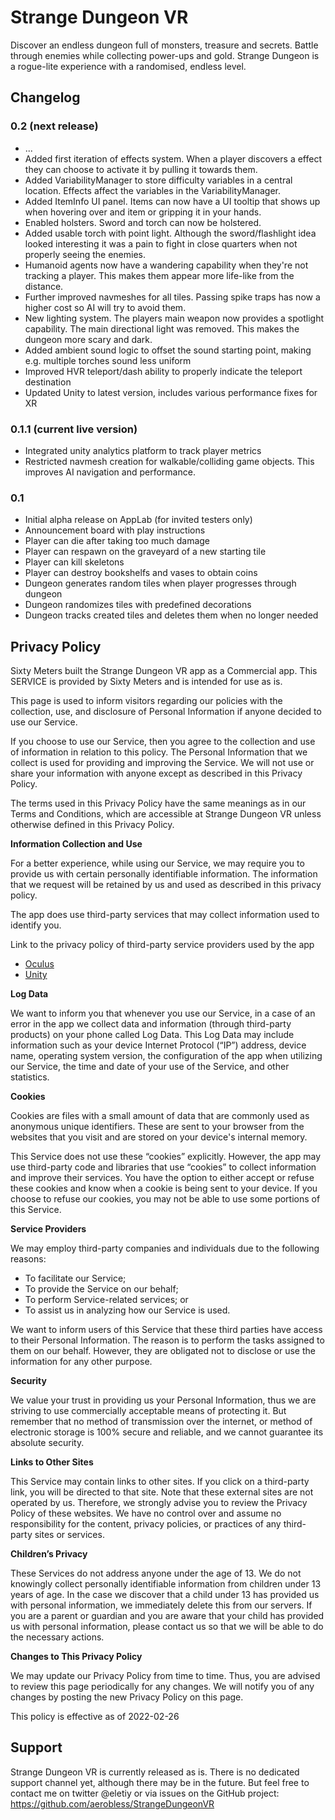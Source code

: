 # Strange Dungeon VR

Discover an endless dungeon full of monsters, treasure and secrets. Battle through enemies while collecting power-ups and gold. Strange Dungeon is a rogue-lite experience with a randomised, endless level.

## Changelog

### 0.2 (next release)
* ...
* Added first iteration of effects system. When a player discovers a effect they can choose to activate it by pulling it towards them.
* Added VariabilityManager to store difficulty variables in a central location. Effects affect the variables in the VariabilityManager.
* Added ItemInfo UI panel. Items can now have a UI tooltip that shows up when hovering over and item or gripping it in your hands.
* Enabled holsters. Sword and torch can now be holstered.
* Added usable torch with point light. Although the sword/flashlight idea looked interesting it was a pain to fight in close quarters when not properly seeing the enemies.
* Humanoid agents now have a wandering capability when they're not tracking a player. This makes them appear more life-like from the distance.
* Further improved navmeshes for all tiles. Passing spike traps has now a higher cost so AI will try to avoid them.
* New lighting system. The players main weapon now provides a spotlight capability. The main directional light was removed. This makes the dungeon more scary and dark.
* Added ambient sound logic to offset the sound starting point, making e.g. multiple torches sound less uniform
* Improved HVR teleport/dash ability to properly indicate the teleport destination
* Updated Unity to latest version, includes various performance fixes for XR

### 0.1.1 (current live version)
* Integrated unity analytics platform to track player metrics
* Restricted navmesh creation for walkable/colliding game objects. This improves AI navigation and performance.

### 0.1
* Initial alpha release on AppLab (for invited testers only)
* Announcement board with play instructions
* Player can die after taking too much damage
* Player can respawn on the graveyard of a new starting tile
* Player can kill skeletons
* Player can destroy bookshelfs and vases to obtain coins
* Dungeon generates random tiles when player progresses through dungeon
* Dungeon randomizes tiles with predefined decorations
* Dungeon tracks created tiles and deletes them when no longer needed

## Privacy Policy

Sixty Meters built the Strange Dungeon VR app as a Commercial app. This SERVICE is provided by Sixty Meters and is intended for use as is.

This page is used to inform visitors regarding our policies with the collection, use, and disclosure of Personal Information if anyone decided to use our Service.

If you choose to use our Service, then you agree to the collection and use of information in relation to this policy. The Personal Information that we collect is used for providing and improving the Service. We will not use or share your information with anyone except as described in this Privacy Policy.

The terms used in this Privacy Policy have the same meanings as in our Terms and Conditions, which are accessible at Strange Dungeon VR unless otherwise defined in this Privacy Policy.

**Information Collection and Use**

For a better experience, while using our Service, we may require you to provide us with certain personally identifiable information. The information that we request will be retained by us and used as described in this privacy policy.

The app does use third-party services that may collect information used to identify you.

Link to the privacy policy of third-party service providers used by the app

*   [Oculus](https://www.oculus.com/legal/privacy-policy-for-oculus-account-users/)
*   [Unity](https://unity3d.com/legal/privacy-policy)

**Log Data**

We want to inform you that whenever you use our Service, in a case of an error in the app we collect data and information (through third-party products) on your phone called Log Data. This Log Data may include information such as your device Internet Protocol (“IP”) address, device name, operating system version, the configuration of the app when utilizing our Service, the time and date of your use of the Service, and other statistics.

**Cookies**

Cookies are files with a small amount of data that are commonly used as anonymous unique identifiers. These are sent to your browser from the websites that you visit and are stored on your device's internal memory.

This Service does not use these “cookies” explicitly. However, the app may use third-party code and libraries that use “cookies” to collect information and improve their services. You have the option to either accept or refuse these cookies and know when a cookie is being sent to your device. If you choose to refuse our cookies, you may not be able to use some portions of this Service.

**Service Providers**

We may employ third-party companies and individuals due to the following reasons:

*   To facilitate our Service;
*   To provide the Service on our behalf;
*   To perform Service-related services; or
*   To assist us in analyzing how our Service is used.

We want to inform users of this Service that these third parties have access to their Personal Information. The reason is to perform the tasks assigned to them on our behalf. However, they are obligated not to disclose or use the information for any other purpose.

**Security**

We value your trust in providing us your Personal Information, thus we are striving to use commercially acceptable means of protecting it. But remember that no method of transmission over the internet, or method of electronic storage is 100% secure and reliable, and we cannot guarantee its absolute security.

**Links to Other Sites**

This Service may contain links to other sites. If you click on a third-party link, you will be directed to that site. Note that these external sites are not operated by us. Therefore, we strongly advise you to review the Privacy Policy of these websites. We have no control over and assume no responsibility for the content, privacy policies, or practices of any third-party sites or services.

**Children’s Privacy**

These Services do not address anyone under the age of 13. We do not knowingly collect personally identifiable information from children under 13 years of age. In the case we discover that a child under 13 has provided us with personal information, we immediately delete this from our servers. If you are a parent or guardian and you are aware that your child has provided us with personal information, please contact us so that we will be able to do the necessary actions.

**Changes to This Privacy Policy**

We may update our Privacy Policy from time to time. Thus, you are advised to review this page periodically for any changes. We will notify you of any changes by posting the new Privacy Policy on this page.

This policy is effective as of 2022-02-26

## Support

Strange Dungeon VR is currently released as is. There is no dedicated support channel yet, although there may be in the future. But feel free to contact me on twitter @eletiy or via issues on the GitHub project: https://github.com/aerobless/StrangeDungeonVR
